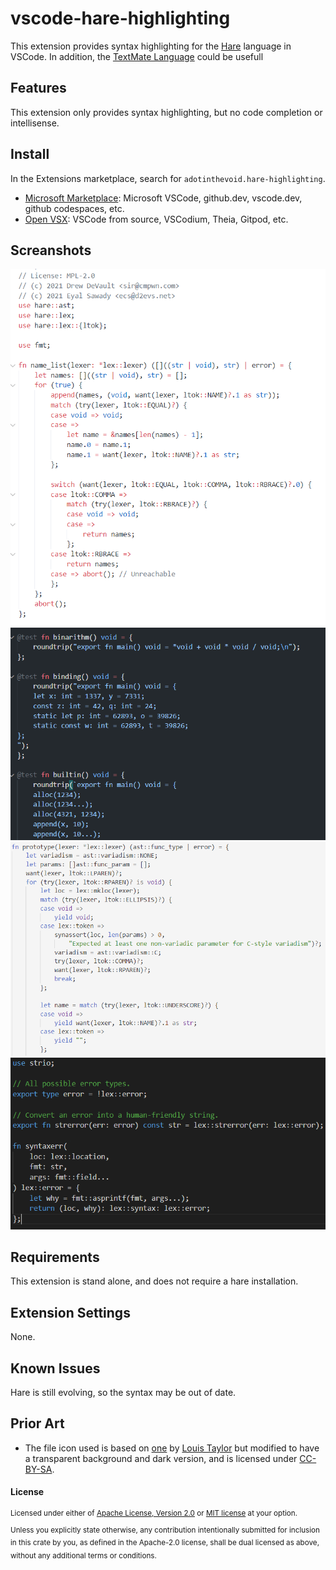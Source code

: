 # vscode-hare-highlighting

This extension provides syntax highlighting for the [Hare](https://harelang.org/) language in VSCode.
In addition, the [TextMate Language](./syntaxes/hare.tmLanguage.json) could be usefull 

## Features

This extension only provides syntax highlighting, but no code completion or intellisense.

## Install

In the Extensions marketplace, search for `adotinthevoid.hare-highlighting`.

- [Microsoft Marketplace](https://marketplace.visualstudio.com/items?itemName=adotinthevoid.hare-highlighting): Microsoft VSCode, github.dev, vscode.dev, github codespaces, etc.
- [Open VSX](https://open-vsx.org/extension/adotinthevoid/hare-highlighting): VSCode from source, VSCodium, Theia, Gitpod, etc.

## Screanshots

![A screanshot of hilighed hare code](./img/ss-github-light.png)
![A screanshot of hilighed hare code](./img/ss-github-dark.png)
![A screanshot of hilighed hare code](./img/ss-quite-light.png)
![A screanshot of hilighed hare code](./img/ss-vscode-dark.png)

## Requirements

This extension is stand alone, and does not require a hare installation.

## Extension Settings

None.

## Known Issues

Hare is still evolving, so the syntax may be out of date. 

## Prior Art

- The file icon used is based on [one](https://git.sr.ht/~sircmpwn/harelang.org/tree/master/item/static/mascot.png) by [Louis Taylor](https://kragniz.eu/) but modified to have a transparent background and dark version, and is licensed under [CC-BY-SA](https://lists.sr.ht/~sircmpwn/hare-users/%3CCBMC9SERFVB7.33GF24BG5AGFO%40taiga%3E).

#### License

<sup>
Licensed under either of <a href="LICENSE-APACHE">Apache License, Version
2.0</a> or <a href="LICENSE-MIT">MIT license</a> at your option.
</sup>

<br>

<sub>
Unless you explicitly state otherwise, any contribution intentionally submitted
for inclusion in this crate by you, as defined in the Apache-2.0 license, shall
be dual licensed as above, without any additional terms or conditions.
</sub>
